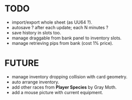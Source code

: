 # TODO
- import/export whole sheet (as UU64 ?).
- autosave ? after each update; each N minutes ?
- save history in slots too.
- manage draggable from bank panel to inventory slots.
- manage retrieving pips from bank (cost 1% price).

# FUTURE
- manage inventory dropping collision with card geometry.
- auto arrange inventory.
- add other races from **Player Species** by Gray Moth.
- add a mouse picture with current equipment.
